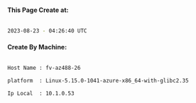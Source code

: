 
   
#### This Page Create at:

```bash

2023-08-23 - 04:26:40 UTC

```

#### Create By Machine:

```bash

Host Name : fv-az488-26

platform  : Linux-5.15.0-1041-azure-x86_64-with-glibc2.35

Ip Local  : 10.1.0.53

```

